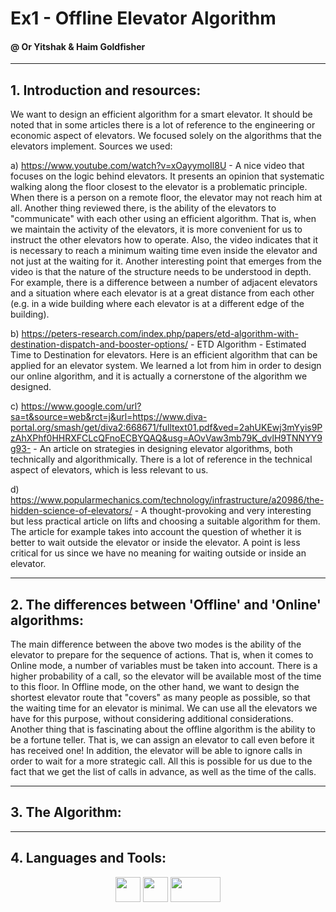 # Ex1 - Offline Elevator Algorithm

#### @ Or Yitshak & Haim Goldfisher

---------

## 1. Introduction and resources:
We want to design an efficient algorithm for a smart elevator. It should be noted that in some articles there is a lot of reference to the engineering or economic aspect of elevators. We focused solely on the algorithms that the elevators implement. Sources we used:

a) https://www.youtube.com/watch?v=xOayymoIl8U - A nice video that focuses on the logic behind elevators. It presents an opinion that systematic walking along the floor closest to the elevator is a problematic principle. When there is a person on a remote floor, the elevator may not reach him at all. Another thing reviewed there, is the ability of the elevators to "communicate" with each other using an efficient algorithm. That is, when we maintain the activity of the elevators, it is more convenient for us to instruct the other elevators how to operate. Also, the video indicates that it is necessary to reach a minimum waiting time even inside the elevator and not just at the waiting for it. Another interesting point that emerges from the video is that the nature of the structure needs to be understood in depth. For example, there is a difference between a number of adjacent elevators and a situation where each elevator is at a great distance from each other (e.g. in a wide building where each elevator is at a different edge of the building).

b) https://peters-research.com/index.php/papers/etd-algorithm-with-destination-dispatch-and-booster-options/ - ETD Algorithm - Estimated Time to Destination for elevators. Here is an efficient algorithm that can be applied for an elevator system. We learned a lot from him in order to design our online algorithm, and it is actually a cornerstone of the algorithm we designed.

c) https://www.google.com/url?sa=t&source=web&rct=j&url=https://www.diva-portal.org/smash/get/diva2:668671/fulltext01.pdf&ved=2ahUKEwj3mYyis9PzAhXPhf0HHRXFCLcQFnoECBYQAQ&usg=AOvVaw3mb79K_dvlH9TNNYY9g93- - An article on strategies in designing elevator algorithms, both technically and algorithmically. There is a lot of reference in the technical aspect of elevators, which is less relevant to us.

d) https://www.popularmechanics.com/technology/infrastructure/a20986/the-hidden-science-of-elevators/ - A thought-provoking and very interesting but less practical article on lifts and choosing a suitable algorithm for them. The article for example takes into account the question of whether it is better to wait outside the elevator or inside the elevator. A point is less critical for us since we have no meaning for waiting outside or inside an elevator.

---------

## 2. The differences between 'Offline' and 'Online' algorithms:
The main difference between the above two modes is the ability of the elevator to prepare for the sequence of actions. That is, when it comes to Online mode, a number of variables must be taken into account. There is a higher probability of a call, so the elevator will be available most of the time to this floor.
In Offline mode, on the other hand, we want to design the shortest elevator route that "covers" as many people as possible, so that the waiting time for an elevator is minimal. We can use all the elevators we have for this purpose, without considering additional considerations. Another thing that is fascinating about the offline algorithm is the ability to be a fortune teller. That is, we can assign an elevator to call even before it has received one! In addition, the elevator will be able to ignore calls in order to wait for a more strategic call. All this is possible for us due to the fact that we get the list of calls in advance, as well as the time of the calls.

---------

## 3. The Algorithm:

---------

## 4. Languages and Tools:

  <div align="center">
  
  <code><img height="40" src="https://cdn3.iconfinder.com/data/icons/logos-and-brands-adobe/512/267_Python-512.png"/></code>
  <code><img height="40" src="https://www.clipartmax.com/png/middle/136-1368231_farmers-markets-json-icon-transparent.png"/></code>
  <code><img height="40" width="80" src="https://user-images.githubusercontent.com/74299934/124384183-c15bd600-dcd8-11eb-8350-d1980f87b8c8.png"/></code>
  
